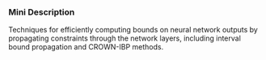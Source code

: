 ### Mini Description

Techniques for efficiently computing bounds on neural network outputs by propagating constraints through the network layers, including interval bound propagation and CROWN-IBP methods.

